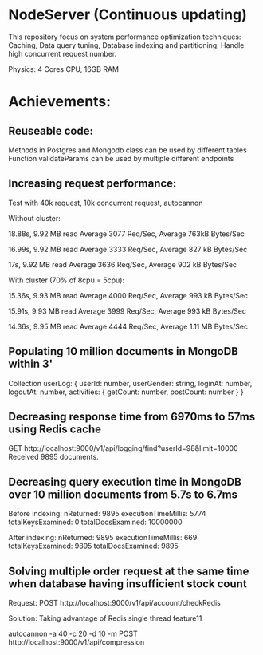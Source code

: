 # NodeServer (Continuous updating)
 This repository focus on system performance optimization techniques: Caching, Data query tuning, Database indexing and partitioning, Handle high concurrent request number.

Physics: 4 Cores CPU, 16GB RAM

# Achievements:

## Reuseable code:
Methods in Postgres and Mongodb class can be used by different tables 
Function validateParams can be used by multiple different endpoints

## Increasing request performance:
Test with 40k request, 10k concurrent request, autocannon

Without cluster:

18.88s, 9.92 MB read
Average 3077 Req/Sec, Average 763kB Bytes/Sec 

16.99s, 9.92 MB read
Average 3333 Req/Sec, Average 827 kB Bytes/Sec

17s, 9.92 MB read
Average 3636 Req/Sec, Average 902 kB Bytes/Sec

With cluster (70% of 8cpu = 5cpu):

15.36s, 9.93 MB read
Average 4000 Req/Sec, Average 993 kB Bytes/Sec

15.91s, 9.93 MB read
Average 3999 Req/Sec, Average 993 kB Bytes/Sec

14.36s, 9.95 MB read
Average 4444 Req/Sec, Average 1.11 MB Bytes/Sec

## Populating 10 million documents in MongoDB within 3'
Collection userLog: 
{
    userId: number,
    userGender: string,
    loginAt: number,
    logoutAt: number,
    activities: { 
        getCount: number, 
        postCount: number 
    }
}

## Decreasing response time from 6970ms to 57ms using Redis cache
GET http://localhost:9000/v1/api/logging/find?userId=98&limit=10000
Received 9895 documents.

## Decreasing query execution time in MongoDB over 10 million documents from 5.7s to 6.7ms

Before indexing:
nReturned: 9895
executionTimeMillis: 5774
totalKeysExamined: 0
totalDocsExamined: 10000000

After indexing:
nReturned: 9895
executionTimeMillis: 669
totalKeysExamined: 9895
totalDocsExamined: 9895

## Solving multiple order request at the same time when database having insufficient stock count

Request: POST http://localhost:9000/v1/api/account/checkRedis

Solution: Taking advantage of Redis single thread feature11





















autocannon -a 40 -c 20 -d 10 -m POST http://localhost:9000/v1/api/compression

